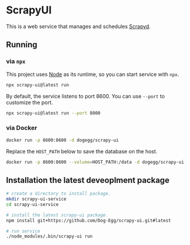 # ScrapyUI

This is a web service that manages and schedules [Scrapyd](https://scrapyd.readthedocs.io/).

## Running

### via `npx`

This project uses [Node](https://nodejs.org/) as its runtime, so you can start service with `npx`.

```bash
npx scrapy-ui@latest run
```

By default, the service listens to port 8600. You can use `--port` to customize the port.

```bash
npx scrapy-ui@latest run --port 8000
```

### via Docker

```bash
docker run -p 8600:8600 -d dogegg/scrapy-ui
```

Replace the `HOST_PATH` below to save the database on the host.

```bash
docker run -p 8600:8600 --volume=HOST_PATH:/data -d dogegg/scrapy-ui
```

## Installation the latest deveoplment package

```bash
# create a directory to install package.
mkdir scrapy-ui-service
cd scrapy-ui-service

# install the latest scrapy-ui package.
npm install git+https://github.com/Dog-Egg/scrapy-ui.git#latest

# run service
./node_modules/.bin/scrapy-ui run
```
